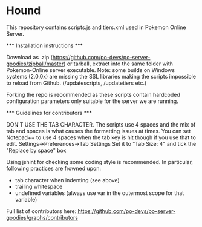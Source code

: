 # Hound
This repository contains scripts.js and tiers.xml used in Pokemon Online Server.

*** Installation instructions ***

Download as .zip (https://github.com/po-devs/po-server-goodies/zipball/master) or tarball,
extract into the same folder with Pokemon-Online server executable.
Note: some builds on Windows systems (2.0.0x) are missing the SSL libraries making
the scripts impossible to reload from Github. (/updatescripts, /updatetiers etc.)

Forking the repo is recommended as these scripts contain hardcoded configuration parameters
only suitable for the server we are running.

*** Guidelines for contributors ***

DON'T USE THE TAB CHARACTER. The scripts use 4 spaces and the mix of tab and spaces is what
causes the formatting issues at times.
You can set Notepad++ to use 4 spaces when the tab key is hit though if you use that to edit.
Settings->Preferences->Tab Settings
Set it to "Tab Size: 4" and tick the "Replace by space" box

Using jshint for checking some coding style is recommended.
In particular, following practices are frowned upon:
- tab character when indenting (see above)
- trailing whitespace
- undefined variables (always use var in the outermost scope for that variable)

Full list of contributors here: https://github.com/po-devs/po-server-goodies/graphs/contributors